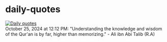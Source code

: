 # daily-quotes
[![Daily quotes](https://github.com/ceepu8/daily-quotes/actions/workflows/daily-quote.yml/badge.svg)](https://github.com/ceepu8/daily-quotes/actions/workflows/daily-quote.yml)<br/>
October 25, 2024 at 12:12 PM: "Understanding the knowledge and wisdom of the Qur'an is by far, higher than memorizing." - Ali ibn Abi Talib (R.A)
